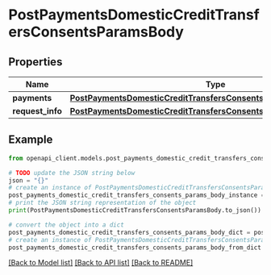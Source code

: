 # PostPaymentsDomesticCreditTransfersConsentsParamsBody


## Properties

Name | Type | Description | Notes
------------ | ------------- | ------------- | -------------
**payments** | [**PostPaymentsDomesticCreditTransfersConsentsParamsBodyPayments**](PostPaymentsDomesticCreditTransfersConsentsParamsBodyPayments.md) |  | 
**request_info** | [**PostPaymentsDomesticCreditTransfersConsentsParamsBodyRequestInfo**](PostPaymentsDomesticCreditTransfersConsentsParamsBodyRequestInfo.md) |  | 

## Example

```python
from openapi_client.models.post_payments_domestic_credit_transfers_consents_params_body import PostPaymentsDomesticCreditTransfersConsentsParamsBody

# TODO update the JSON string below
json = "{}"
# create an instance of PostPaymentsDomesticCreditTransfersConsentsParamsBody from a JSON string
post_payments_domestic_credit_transfers_consents_params_body_instance = PostPaymentsDomesticCreditTransfersConsentsParamsBody.from_json(json)
# print the JSON string representation of the object
print(PostPaymentsDomesticCreditTransfersConsentsParamsBody.to_json())

# convert the object into a dict
post_payments_domestic_credit_transfers_consents_params_body_dict = post_payments_domestic_credit_transfers_consents_params_body_instance.to_dict()
# create an instance of PostPaymentsDomesticCreditTransfersConsentsParamsBody from a dict
post_payments_domestic_credit_transfers_consents_params_body_from_dict = PostPaymentsDomesticCreditTransfersConsentsParamsBody.from_dict(post_payments_domestic_credit_transfers_consents_params_body_dict)
```
[[Back to Model list]](../README.md#documentation-for-models) [[Back to API list]](../README.md#documentation-for-api-endpoints) [[Back to README]](../README.md)


